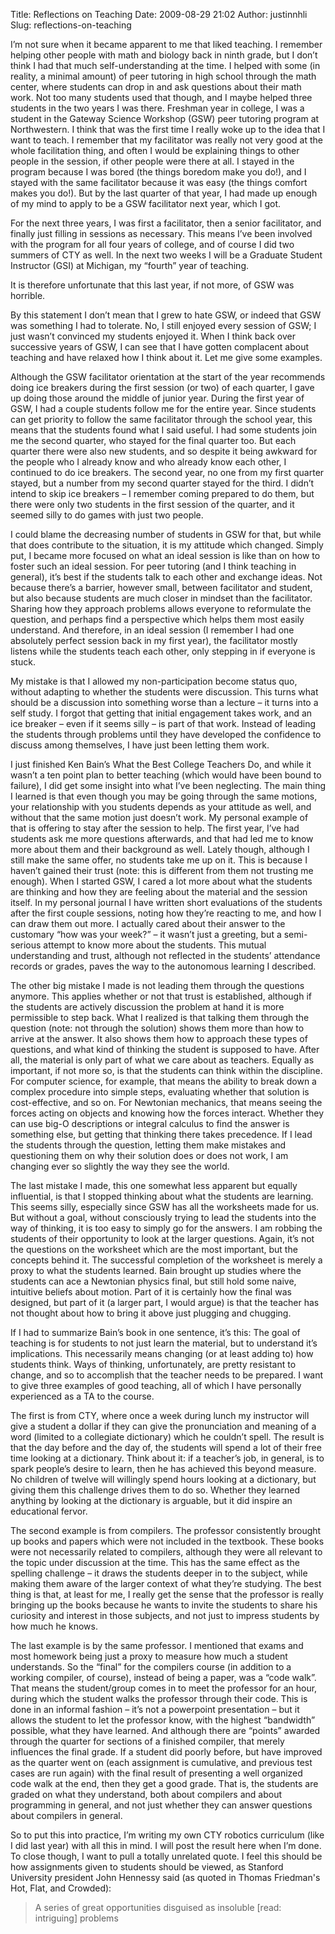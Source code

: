 Title: Reflections on Teaching
Date: 2009-08-29 21:02
Author: justinnhli
Slug: reflections-on-teaching

I’m not sure when it became apparent to me that liked teaching. I
remember helping other people with math and biology back in ninth grade,
but I don’t think I had that much self-understanding at the time. I
helped with some (in reality, a minimal amount) of peer tutoring in high
school through the math center, where students can drop in and ask
questions about their math work. Not too many students used that though,
and I maybe helped three students in the two years I was there. Freshman
year in college, I was a student in the Gateway Science Workshop (GSW)
peer tutoring program at Northwestern. I think that was the first time I
really woke up to the idea that I want to teach. I remember that my
facilitator was really not very good at the whole facilitation thing,
and often I would be explaining things to other people in the session,
if other people were there at all. I stayed in the program because I was
bored (the things boredom make you do!), and I stayed with the same
facilitator because it was easy (the things comfort makes you do!). But
by the last quarter of that year, I had made up enough of my mind to
apply to be a GSW facilitator next year, which I got.

For the next three years, I was first a facilitator, then a senior
facilitator, and finally just filling in sessions as necessary. This
means I’ve been involved with the program for all four years of college,
and of course I did two summers of CTY as well. In the next two weeks I
will be a Graduate Student Instructor (GSI) at Michigan, my “fourth”
year of teaching.

It is therefore unfortunate that this last year, if not more, of GSW was
horrible.

By this statement I don’t mean that I grew to hate GSW, or indeed that
GSW was something I had to tolerate. No, I still enjoyed every session
of GSW; I just wasn’t convinced my students enjoyed it. When I think
back over successive years of GSW, I can see that I have gotten
complacent about teaching and have relaxed how I think about it. Let me
give some examples.

Although the GSW facilitator orientation at the start of the year
recommends doing ice breakers during the first session (or two) of each
quarter, I gave up doing those around the middle of junior year. During
the first year of GSW, I had a couple students follow me for the entire
year. Since students can get priority to follow the same facilitator
through the school year, this means that the students found what I said
useful. I had some students join me the second quarter, who stayed for
the final quarter too. But each quarter there were also new students,
and so despite it being awkward for the people who I already know and
who already know each other, I continued to do ice breakers. The second
year, no one from my first quarter stayed, but a number from my second
quarter stayed for the third. I didn’t intend to skip ice breakers – I
remember coming prepared to do them, but there were only two students in
the first session of the quarter, and it seemed silly to do games with
just two people.

I could blame the decreasing number of students in GSW for that, but
while that does contribute to the situation, it is my attitude which
changed. Simply put, I became more focused on what an ideal session is
like than on how to foster such an ideal session. For peer tutoring (and
I think teaching in general), it’s best if the students talk to each
other and exchange ideas. Not because there’s a barrier, however small,
between facilitator and student, but also because students are much
closer in mindset than the facilitator. Sharing how they approach
problems allows everyone to reformulate the question, and perhaps find a
perspective which helps them most easily understand. And therefore, in
an ideal session (I remember I had one absolutely perfect session back
in my first year), the facilitator mostly listens while the students
teach each other, only stepping in if everyone is stuck.

My mistake is that I allowed my non-participation become status quo,
without adapting to whether the students were discussion. This turns
what should be a discussion into something worse than a lecture – it
turns into a self study. I forgot that getting that initial engagement
takes work, and an ice breaker – even if it seems silly – is part of
that work. Instead of leading the students through problems until they
have developed the confidence to discuss among themselves, I have just
been letting them work.

I just finished Ken Bain’s What the Best College Teachers Do, and while
it wasn’t a ten point plan to better teaching (which would have been
bound to failure), I did get some insight into what I’ve been
neglecting. The main thing I learned is that even though you may be
going through the same motions, your relationship with you students
depends as your attitude as well, and without that the same motion just
doesn’t work. My personal example of that is offering to stay after the
session to help. The first year, I’ve had students ask me more questions
afterwards, and that had led me to know more about them and their
background as well. Lately though, although I still make the same offer,
no students take me up on it. This is because I haven’t gained their
trust (note: this is different from them not trusting me enough). When I
started GSW, I cared a lot more about what the students are thinking and
how they are feeling about the material and the session itself. In my
personal journal I have written short evaluations of the students after
the first couple sessions, noting how they’re reacting to me, and how I
can draw them out more. I actually cared about their answer to the
customary “how was your week?” – it wasn’t just a greeting, but a
semi-serious attempt to know more about the students. This mutual
understanding and trust, although not reflected in the students’
attendance records or grades, paves the way to the autonomous learning I
described.

The other big mistake I made is not leading them through the questions
anymore. This applies whether or not that trust is established, although
if the students are actively discussion the problem at hand it is more
permissible to step back. What I realized is that talking them through
the question (note: not through the solution) shows them more than how
to arrive at the answer. It also shows them how to approach these types
of questions, and what kind of thinking the student is supposed to have.
After all, the material is only part of what we care about as teachers.
Equally as important, if not more so, is that the students can think
within the discipline. For computer science, for example, that means the
ability to break down a complex procedure into simple steps, evaluating
whether that solution is cost-effective, and so on. For Newtonian
mechanics, that means seeing the forces acting on objects and knowing
how the forces interact. Whether they can use big-O descriptions or
integral calculus to find the answer is something else, but getting that
thinking there takes precedence. If I lead the students through the
question, letting them make mistakes and questioning them on why their
solution does or does not work, I am changing ever so slightly the way
they see the world.

The last mistake I made, this one somewhat less apparent but equally
influential, is that I stopped thinking about what the students are
learning. This seems silly, especially since GSW has all the worksheets
made for us. But without a goal, without consciously trying to lead the
students into the way of thinking, it is too easy to simply go for the
answers. I am robbing the students of their opportunity to look at the
larger questions. Again, it’s not the questions on the worksheet which
are the most important, but the concepts behind it. The successful
completion of the worksheet is merely a proxy to what the students
learned. Bain brought up studies where the students can ace a Newtonian
physics final, but still hold some naive, intuitive beliefs about
motion. Part of it is certainly how the final was designed, but part of
it (a larger part, I would argue) is that the teacher has not thought
about how to bring it above just plugging and chugging.

If I had to summarize Bain’s book in one sentence, it’s this: The goal
of teaching is for students to not just learn the material, but to
understand it’s implications. This necessarily means changing (or at
least adding to) how students think. Ways of thinking, unfortunately,
are pretty resistant to change, and so to accomplish that the teacher
needs to be prepared. I want to give three examples of good teaching,
all of which I have personally experienced as a TA to the course.

The first is from CTY, where once a week during lunch my instructor will
give a student a dollar if they can give the pronunciation and meaning
of a word (limited to a collegiate dictionary) which he couldn’t spell.
The result is that the day before and the day of, the students will
spend a lot of their free time looking at a dictionary. Think about it:
if a teacher’s job, in general, is to spark people’s desire to learn,
then he has achieved this beyond measure. No children of twelve will
willingly spend hours looking at a dictionary, but giving them this
challenge drives them to do so. Whether they learned anything by looking
at the dictionary is arguable, but it did inspire an educational fervor.

The second example is from compilers. The professor consistently brought
up books and papers which were not included in the textbook. These books
were not necessarily related to compilers, although they were all
relevant to the topic under discussion at the time. This has the same
effect as the spelling challenge – it draws the students deeper in to
the subject, while making them aware of the larger context of what
they’re studying. The best thing is that, at least for me, I really get
the sense that the professor is really bringing up the books because he
wants to invite the students to share his curiosity and interest in
those subjects, and not just to impress students by how much he knows.

The last example is by the same professor. I mentioned that exams and
most homework being just a proxy to measure how much a student
understands. So the “final” for the compilers course (in addition to a
working compiler, of course), instead of being a paper, was a “code
walk”. That means the student/group comes in to meet the professor for
an hour, during which the student walks the professor through their
code. This is done in an informal fashion – it’s not a powerpoint
presentation – but it allows the student to let the professor know, with
the highest “bandwidth” possible, what they have learned. And although
there are “points” awarded through the quarter for sections of a
finished compiler, that merely influences the final grade. If a student
did poorly before, but have improved as the quarter went on (each
assignment is cumulative, and previous test cases are run again) with
the final result of presenting a well organized code walk at the end,
then they get a good grade. That is, the students are graded on what
they understand, both about compilers and about programming in general,
and not just whether they can answer questions about compilers in
general.

So to put this into practice, I’m writing my own CTY robotics curriculum
(like I did <a>last year</a>) with all this in mind. I will post the
result here when I’m done. To close though, I want to pull a totally
unrelated quote. I feel this should be how assignments given to students
should be viewed, as Stanford University president John Hennessy said
(as quoted in Thomas Friedman's Hot, Flat, and Crowded):

> A series of great opportunities disguised as insoluble [read:
> intriguing] problems

